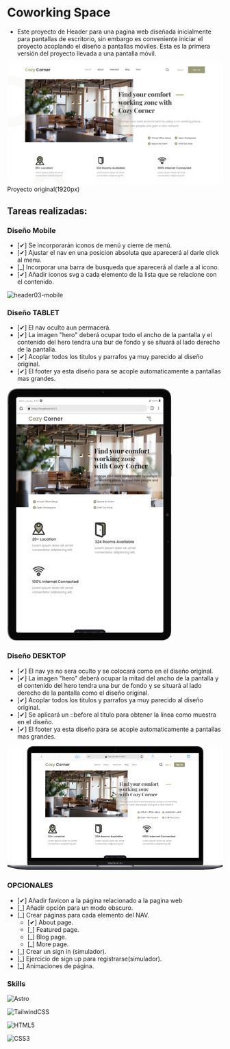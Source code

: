 # Coworking Space
- Este proyecto de Header para una pagina web diseñada inicialmente para pantallas de escritorio, sin embargo es conveniente iniciar el proyecto acoplando el diseño a pantallas móviles. Esta es la primera versión del proyecto llevada a una pantalla móvil.

![alt text](header03.jpg)
Proyecto original(1920px)

## Tareas realizadas:

### Diseño Mobile
- [✔] Se incorporarán iconos de menú y cierre de menú.
- [✔] Ajustar el nav en una posicion absoluta que aparecerá al darle click al menu.
- [_] Incorporar una barra de busqueda que aparecerá al darle a al icono.
- [✔] Añadir iconos svg a cada elemento de la lista que se relacione con el contenido.

![header03-mobile](https://github.com/Paul1226/Coworking-Space/assets/155583856/5172dfe4-f15a-4f6d-8212-a2b0e91a96cd)

### Diseño TABLET
- [✔] El nav oculto aun permacerá.
- [✔] La imagen "hero" deberá ocupar todo el ancho de la pantalla y el contenido del hero tendra una bur de fondo y se situará al lado derecho de la pantalla.
- [✔] Acoplar todos los titulos  y parrafos ya muy parecido al diseño original.
- [✔] El footer ya esta diseño para se acople automaticamente a pantallas mas grandes.

![alt text](header03-tablet.png)

### Diseño DESKTOP
- [✔] El nav ya no sera oculto y se colocará como en el diseño original.
- [✔] La imagen "hero" deberá ocupar la mitad del ancho de la pantalla y el contenido del hero tendra una bur de fondo y se situará al lado derecho de la pantalla como el diseño original.
- [✔] Acoplar todos los titulos  y parrafos ya muy parecido al diseño original.
- [✔] Se aplicará un ::before al titulo para obtener la línea como muestra en el diseño.
- [✔] El footer ya esta diseño para se acople automaticamente a pantallas mas grandes.

![alt text](header03-desktop.png)

### OPCIONALES
- [✔] Añadir favicon a la página relacionado a la pagina web
- [_] Añadir opción para un modo obscuro.
- [_] Crear páginas para cada elemento del NAV.
    - [✔] About page.
    - [_] Featured page.
    - [_] Blog page.
    - [_] More page.
- [_] Crear un sign in (simulador).
- [_] Ejercicio de sign up para registrarse(simulador).
- [_] Animaciones de página.


### Skills
![Astro](https://img.shields.io/badge/astro-%232C2052.svg?style=for-the-badge&logo=astro&logoColor=white)

![TailwindCSS](https://img.shields.io/badge/tailwindcss-%2338B2AC.svg?style=for-the-badge&logo=tailwind-css&logoColor=white)

![HTML5](https://img.shields.io/badge/html5-%23E34F26.svg?style=for-the-badge&logo=html5&logoColor=white)

![CSS3](https://img.shields.io/badge/css3-%231572B6.svg?style=for-the-badge&logo=css3&logoColor=white)
